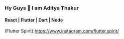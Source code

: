 ### Hy Guys 👋 I am Aditya Thakur
#### React | Flutter | Dart | Node <br>
(Flutter Spirit):<https://www.instagram.com/flutter.spirit/>

<!--
**Aditya-Thakur-369/aditya-thakur-369** is a ✨ _special_ ✨ repository because its `README.md` (this file) appears on your GitHub profile.

Here are some ideas to get you started:

- 🔭 I’m currently working on ...
- 🌱 I’m currently learning ...
- 👯 I’m looking to collaborate on ...
- 🤔 I’m looking for help with ...
- 💬 Ask me about ...
- 📫 How to reach me: ...
- 😄 Pronouns: ...
- ⚡ Fun fact: ...
-->
